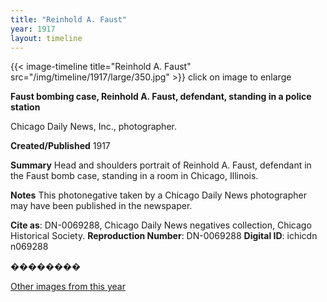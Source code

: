 ```yaml
---
title: "Reinhold A. Faust"
year: 1917
layout: timeline
---
```


{{< image-timeline title="Reinhold A. Faust" src="/img/timeline/1917/large/350.jpg" >}}
click on image to enlarge

__**Faust bombing case, Reinhold A. Faust, defendant, standing in a police station**__

Chicago Daily News, Inc., photographer.

**Created/Published**
1917

**Summary**
Head and shoulders portrait of Reinhold A. Faust, defendant in the Faust bomb case, standing in a room in Chicago, Illinois.

**Notes**
This photonegative taken by a Chicago Daily News photographer may have been published in the newspaper.

__Cite as__: DN-0069288, Chicago Daily News negatives collection, Chicago Historical Society.
__Reproduction Number__: DN-0069288
__Digital ID__: ichicdn n069288

��������  

[Other images from this year](/historical/timeline/1917)